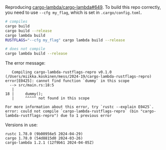 Reproducing [cargo-lambda/cargo-lambda#649](https://github.com/cargo-lambda/cargo-lambda/issues/649).
To build this repo correctly, you need to use `--cfg my_flag`, which is set in `.cargo/config.toml`.

```sh
# compiles
cargo build
cargo build --release
cargo lambda build
RUSTFLAGS="--cfg my_flag" cargo lambda build --release

# does not compile
cargo lambda build --release
```

The error message:

```
   Compiling cargo-lambda-rustflags-repro v0.1.0 (/Users/miikka.koskinen/mess/2024-19/cargo-lambda-rustflags-repro)
error[E0425]: cannot find function `dummy` in this scope
  --> src/main.rs:18:5
   |
18 |     dummy();
   |     ^^^^^ not found in this scope

For more information about this error, try `rustc --explain E0425`.
error: could not compile `cargo-lambda-rustflags-repro` (bin "cargo-lambda-rustflags-repro") due to 1 previous error
```

Versions in use:

```
rustc 1.78.0 (9b00956e5 2024-04-29)
cargo 1.78.0 (54d8815d0 2024-03-26)
cargo-lambda 1.2.1 (12f9b61 2024-04-05Z)
```

